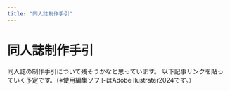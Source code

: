 ```yaml
---
title: "同人誌制作手引"
---
```


<main class="page-content">

# 同人誌制作手引

同人誌の制作手引について残そうかなと思っています。
以下記事リンクを貼っていく予定です。（※使用編集ソフトはAdobe Ilustrater2024です。）

<main>